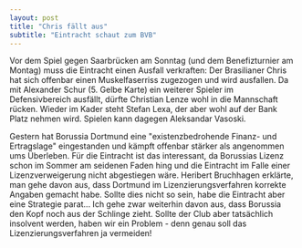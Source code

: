 ```yaml
---
layout: post
title: "Chris fällt aus"
subtitle: "Eintracht schaut zum BVB"
---
```


Vor dem Spiel gegen Saarbrücken am Sonntag (und dem Benefizturnier am Montag) muss die Eintracht einen Ausfall verkraften: Der Brasilianer Chris hat sich offenbar einen Muskelfaserriss zugezogen und wird ausfallen. Da mit Alexander Schur (5. Gelbe Karte) ein weiterer Spieler im Defensivbereich ausfällt, dürfte Christian Lenze wohl in die Mannschaft rücken. Wieder im Kader steht Stefan Lexa, der aber wohl auf der Bank Platz nehmen wird. Spielen kann dagegen Aleksandar Vasoski.

Gestern hat Borussia Dortmund eine "existenzbedrohende Finanz- und Ertragslage" eingestanden und kämpft offenbar stärker als angenommen ums Überleben. Für die Eintracht ist das interessant, da Borussias Lizenz schon im Sommer am seidenen Faden hing und die Eintracht im Falle einer Lizenzverweigerung nicht abgestiegen wäre. Heribert Bruchhagen erklärte, man gehe davon aus, dass Dortmund im Lizenzierungsverfahren korrekte Angaben gemacht habe. Sollte dies nicht so sein, habe die Eintracht aber eine Strategie parat... Ich gehe zwar weiterhin davon aus, dass Borussia den Kopf noch aus der Schlinge zieht. Sollte der Club aber tatsächlich insolvent werden, haben wir ein Problem - denn genau soll das Lizenzierungsverfahren ja vermeiden!
